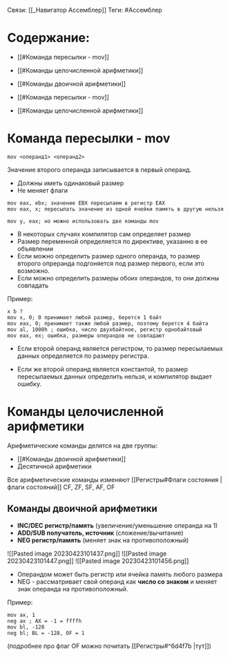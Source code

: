 Связи: [[_Навигатор Ассемблер]]
Теги: #Ассемблер 

# Содержание:
- [[#Команда пересылки - mov]]
- [[#Команды целочисленной арифметики]]
- [[#Команды двоичной арифметики]]



- [[#Команда пересылки - mov]]
- [[#Команды целочисленной арифметики]]
# Команда пересылки - mov

`mov <операнд1> <операнд2>`

Значение второго операнда записывается в первый операнд.
- Должны иметь одинаковый размер
- Не меняет флаги


```
mov eax, ebx; значение EBX пересылаем в регистр EAX
mov eax, x; пересылать значение из одной ячейки память в другую нельзя

mov y, eax; но можно использовать две команды mov
```

- В некоторых случаях компилятор сам определяет размер
- Размер переменной определяется по директиве, указанно в ее объявлении
- Если можно определить размер одного операнда, то размер второго опреранда подгоняется под размер первого, если это возможно.
- Если можно определить размеры обоих операндов, то они должны совпадать

Пример:


```
x b ?
mov x, 0; 0 принимает любой размер, берется 1 байт
mov eax, 0; принимает также любой размер, поэтому берется 4 байта
mov al, 1000h ; ошибка, число двухбайтное, регистр однобайтовый
mov eax, ex; ошибка, размеры операндов не совпадают
```

- Если второй операнд является регистром, то размер пересылаемых данных определяется по размеру регистра.  

- Если же второй операнд является константой, то размер пересылаемых данных определить нельзя, и компилятор выдает ошибку.

# Команды целочисленной арифметики

Арифметические команды делятся на две группы:
- [[#Команды двоичной арифметики]]
- Десятичной арифметики

Все арифметические команды изменяют [[Регистры#Флаги состояния |флаги состояний]] CF, ZF, SF, AF, OF

## Команды двоичной арифметики
- **INC/DEC регистр/память** (увеличение/уменьшение операнда на 1) 
- **ADD/SUB получатель, источник** (сложение/вычитание)
- **NEG регистр/память** (меняет знак на противоположный)

![[Pasted image 20230423101437.png]]
![[Pasted image 20230423101447.png]]
![[Pasted image 20230423101456.png]]

- Операндом может быть регистр или ячейка память любого размера
- NEG - рассматривает свой операнд как **число со знаком** и меняет знак операнда на противоположный.

Пример:


```
mov ax, 1
neg ax ; AX = -1 = ffffh
mov bl, -128
neg bl; BL = -128, OF = 1
```
(подробнее про флаг OF можно почитать [[Регистры#^6d4f7b |тут]])